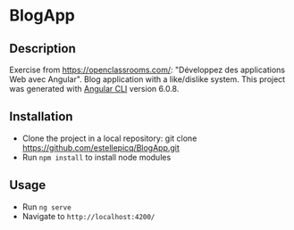 # BlogApp

## Description

Exercise from https://openclassrooms.com/: "Développez des applications Web avec Angular".
Blog application with a like/dislike system.
This project was generated with [Angular CLI](https://github.com/angular/angular-cli) version 6.0.8.

## Installation

* Clone the project in a local repository: git clone https://github.com/estellepicq/BlogApp.git 
* Run `npm install` to install node modules

## Usage

* Run `ng serve`
* Navigate to `http://localhost:4200/`
